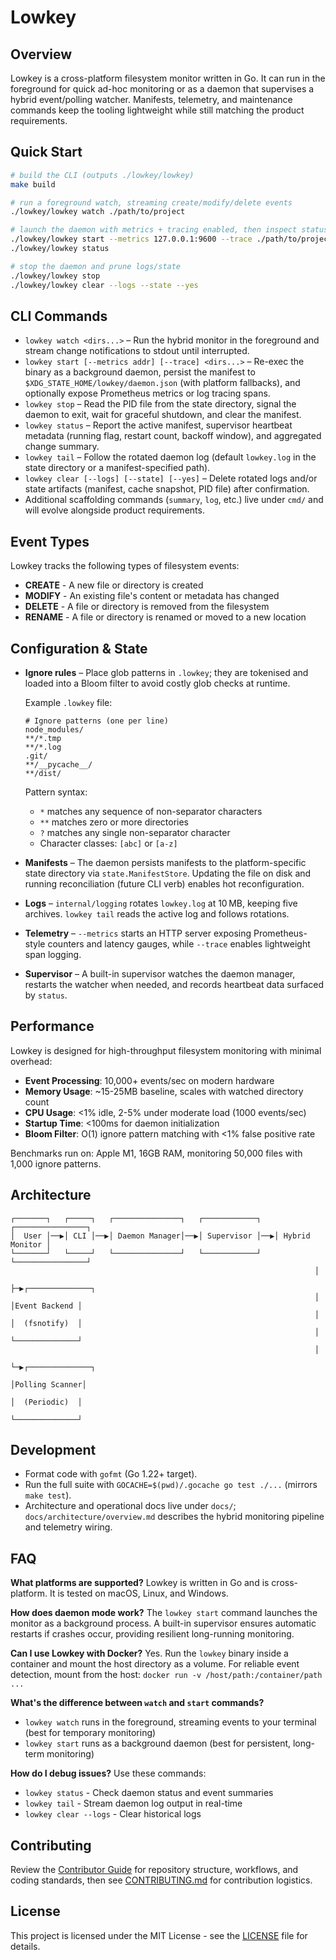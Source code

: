 # Lowkey

## Overview

Lowkey is a cross-platform filesystem monitor written in Go. It can run in the
foreground for quick ad-hoc monitoring or as a daemon that supervises a hybrid
event/polling watcher. Manifests, telemetry, and maintenance commands keep the
tooling lightweight while still matching the product requirements.

## Quick Start

```bash
# build the CLI (outputs ./lowkey/lowkey)
make build

# run a foreground watch, streaming create/modify/delete events
./lowkey/lowkey watch ./path/to/project

# launch the daemon with metrics + tracing enabled, then inspect status
./lowkey/lowkey start --metrics 127.0.0.1:9600 --trace ./path/to/project
./lowkey/lowkey status

# stop the daemon and prune logs/state
./lowkey/lowkey stop
./lowkey/lowkey clear --logs --state --yes
```

## CLI Commands

- `lowkey watch <dirs...>` – Run the hybrid monitor in the foreground and stream
  change notifications to stdout until interrupted.
- `lowkey start [--metrics addr] [--trace] <dirs...>` – Re-exec the binary as a
  background daemon, persist the manifest to `$XDG_STATE_HOME/lowkey/daemon.json`
  (with platform fallbacks), and optionally expose Prometheus metrics or log
  tracing spans.
- `lowkey stop` – Read the PID file from the state directory, signal the daemon
  to exit, wait for graceful shutdown, and clear the manifest.
- `lowkey status` – Report the active manifest, supervisor heartbeat metadata
  (running flag, restart count, backoff window), and aggregated change summary.
- `lowkey tail` – Follow the rotated daemon log (default `lowkey.log` in the
  state directory or a manifest-specified path).
- `lowkey clear [--logs] [--state] [--yes]` – Delete rotated logs and/or state
  artifacts (manifest, cache snapshot, PID file) after confirmation.
- Additional scaffolding commands (`summary`, `log`, etc.) live under `cmd/`
  and will evolve alongside product requirements.

## Event Types

Lowkey tracks the following types of filesystem events:

- **CREATE** - A new file or directory is created
- **MODIFY** - An existing file's content or metadata has changed
- **DELETE** - A file or directory is removed from the filesystem
- **RENAME** - A file or directory is renamed or moved to a new location

## Configuration & State

- **Ignore rules** – Place glob patterns in `.lowkey`; they are tokenised and
  loaded into a Bloom filter to avoid costly glob checks at runtime.

  Example `.lowkey` file:
  ```
  # Ignore patterns (one per line)
  node_modules/
  **/*.tmp
  **/*.log
  .git/
  **/__pycache__/
  **/dist/
  ```

  Pattern syntax:
  - `*` matches any sequence of non-separator characters
  - `**` matches zero or more directories
  - `?` matches any single non-separator character
  - Character classes: `[abc]` or `[a-z]`
- **Manifests** – The daemon persists manifests to the platform-specific state
  directory via `state.ManifestStore`. Updating the file on disk and running
  reconciliation (future CLI verb) enables hot reconfiguration.
- **Logs** – `internal/logging` rotates `lowkey.log` at 10 MB, keeping five
  archives. `lowkey tail` reads the active log and follows rotations.
- **Telemetry** – `--metrics` starts an HTTP server exposing Prometheus-style
  counters and latency gauges, while `--trace` enables lightweight span logging.
- **Supervisor** – A built-in supervisor watches the daemon manager, restarts
  the watcher when needed, and records heartbeat data surfaced by `status`.

## Performance

Lowkey is designed for high-throughput filesystem monitoring with minimal overhead:

- **Event Processing**: 10,000+ events/sec on modern hardware
- **Memory Usage**: ~15-25MB baseline, scales with watched directory count
- **CPU Usage**: <1% idle, 2-5% under moderate load (1000 events/sec)
- **Startup Time**: <100ms for daemon initialization
- **Bloom Filter**: O(1) ignore pattern matching with <1% false positive rate

Benchmarks run on: Apple M1, 16GB RAM, monitoring 50,000 files with 1,000 ignore patterns.

## Architecture

```
┌───────┐   ┌─────┐   ┌───────────────┐   ┌────────────┐   ┌────────────────┐
│  User │──▶│ CLI │──▶│ Daemon Manager│──▶│ Supervisor │──▶│ Hybrid Monitor │
└───────┘   └─────┘   └───────────────┘   └────────────┘   └────────────────┘
                                                                    │
                                                                    ├─▶┌──────────────┐
                                                                    │  │Event Backend │
                                                                    │  │  (fsnotify)  │
                                                                    │  └──────────────┘
                                                                    │
                                                                    └─▶┌──────────────┐
                                                                       │Polling Scanner│
                                                                       │  (Periodic)  │
                                                                       └──────────────┘
```

## Development

- Format code with `gofmt` (Go 1.22+ target).
- Run the full suite with `GOCACHE=$(pwd)/.gocache go test ./...` (mirrors
  `make test`).
- Architecture and operational docs live under `docs/`; `docs/architecture/overview.md`
  describes the hybrid monitoring pipeline and telemetry wiring.

## FAQ

**What platforms are supported?**
Lowkey is written in Go and is cross-platform. It is tested on macOS, Linux, and Windows.

**How does daemon mode work?**
The `lowkey start` command launches the monitor as a background process. A built-in supervisor ensures automatic restarts if crashes occur, providing resilient long-running monitoring.

**Can I use Lowkey with Docker?**
Yes. Run the `lowkey` binary inside a container and mount the host directory as a volume. For reliable event detection, mount from the host: `docker run -v /host/path:/container/path ...`

**What's the difference between `watch` and `start` commands?**
- `lowkey watch` runs in the foreground, streaming events to your terminal (best for temporary monitoring)
- `lowkey start` runs as a background daemon (best for persistent, long-term monitoring)

**How do I debug issues?**
Use these commands:
- `lowkey status` - Check daemon status and event summaries
- `lowkey tail` - Stream daemon log output in real-time
- `lowkey clear --logs` - Clear historical logs

## Contributing

Review the [Contributor Guide](AGENTS.md) for repository structure, workflows, and coding standards, then see [CONTRIBUTING.md](docs/CONTRIBUTING.md) for contribution logistics.

## License

This project is licensed under the MIT License - see the [LICENSE](docs/LICENSE) file for details.
